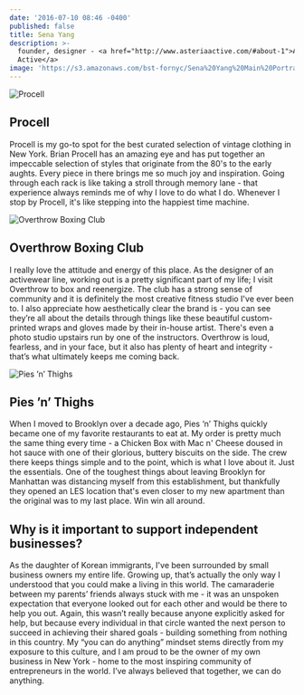 ```yaml
---
date: '2016-07-10 08:46 -0400'
published: false
title: Sena Yang
description: >-
  founder, designer - <a href="http://www.asteriaactive.com/#about-1">Asteria
  Active</a>
image: 'https://s3.amazonaws.com/bst-fornyc/Sena%20Yang%20Main%20Portrait.jpg'
---
```

![Procell](https://s3.amazonaws.com/bst-fornyc/Sena%20Yang%20Procell.jpg)
## Procell
Procell is my go-to spot for the best curated selection of vintage clothing in New York. Brian Procell has an amazing eye and has put together an impeccable selection of styles that originate from the 80's to the early aughts. Every piece in there brings me so much joy and inspiration. Going through each rack is like taking a stroll through memory lane - that experience always reminds me of why I love to do what I do. Whenever I stop by Procell, it's like stepping into the happiest time machine. 

![Overthrow Boxing Club](https://s3.amazonaws.com/bst-fornyc/Sena%20Yang%20Overthrow.jpg)
## Overthrow Boxing Club
I really love the attitude and energy of this place. As the designer of an activewear line, working out is a pretty significant part of my life; I visit Overthrow to box and reenergize. The club has a strong sense of community and it is definitely the most creative fitness studio I've ever been to. I also appreciate how aesthetically clear the brand is - you can see they’re all about the details through things like these beautiful custom-printed wraps and gloves made by their in-house artist. There's even a photo studio upstairs run by one of the instructors. Overthrow is loud, fearless, and in your face, but it also has plenty of heart and integrity - that’s what ultimately keeps me coming back.

![Pies ’n’ Thighs](https://s3.amazonaws.com/bst-fornyc/Sena%20Yang%20Pies%20and%20Thighs.jpg)
## Pies ’n’ Thighs
When I moved to Brooklyn over a decade ago, Pies ‘n’ Thighs quickly became one of my favorite restaurants to eat at. My order is pretty much the same thing every time - a Chicken Box with Mac n' Cheese doused in hot sauce with one of their glorious, buttery biscuits on the side. The crew there keeps things simple and to the point, which is what I love about it. Just the essentials. One of the toughest things about leaving Brooklyn for Manhattan was distancing myself from this establishment, but thankfully they opened an LES location that's even closer to my new apartment than the original was to my last place. Win win all around.

## Why is it important to support independent businesses?
As the daughter of Korean immigrants, I've been surrounded by small business owners my entire life. Growing up, that’s actually the only way I understood that you could make a living in this world. The camaraderie between my parents’ friends always stuck with me - it was an unspoken expectation that everyone looked out for each other and would be there to help you out. Again, this wasn’t really because anyone explicitly asked for help, but because every individual in that circle wanted the next person to succeed in achieving their shared goals - building something from nothing in this country. My “you can do anything” mindset stems directly from my exposure to this culture, and I am proud to be the owner of my own business in New York - home to the most inspiring community of entrepreneurs in the world. I’ve always believed that together, we can do anything. 
